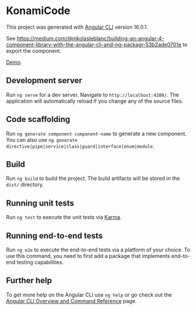 # KonamiCode

This project was generated with [Angular CLI](https://github.com/angular/angular-cli) version 16.0.1.

See https://medium.com/@nikolasleblanc/building-an-angular-4-component-library-with-the-angular-cli-and-ng-packagr-53b2ade0701e to export the component.

[Demo](https://mathou54.github.io/KonamiCode/).

## Development server

Run `ng serve` for a dev server. Navigate to `http://localhost:4200/`. The application will automatically reload if you change any of the source files.

## Code scaffolding

Run `ng generate component component-name` to generate a new component. You can also use `ng generate directive|pipe|service|class|guard|interface|enum|module`.

## Build

Run `ng build` to build the project. The build artifacts will be stored in the `dist/` directory.

## Running unit tests

Run `ng test` to execute the unit tests via [Karma](https://karma-runner.github.io).

## Running end-to-end tests

Run `ng e2e` to execute the end-to-end tests via a platform of your choice. To use this command, you need to first add a package that implements end-to-end testing capabilities.

## Further help

To get more help on the Angular CLI use `ng help` or go check out the [Angular CLI Overview and Command Reference](https://angular.io/cli) page.

